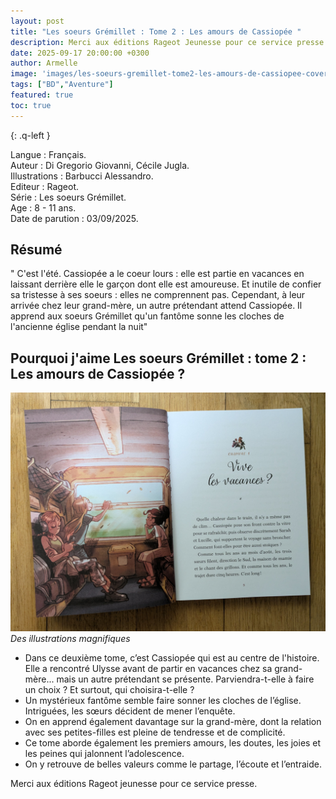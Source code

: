 ```yaml
---
layout: post
title: "Les soeurs Grémillet : Tome 2 : Les amours de Cassiopée "
description: Merci aux éditions Rageot Jeunesse pour ce service presse qui m’a permis de découvrir cette BD. Un vrai coup de cœur, et maintenant j’ai hâte de lire la suite !
date: 2025-09-17 20:00:00 +0300
author: Armelle
image: 'images/les-soeurs-gremillet-tome2-les-amours-de-cassiopee-cover.jpg'
tags: ["BD","Aventure"]
featured: true
toc: true
---
```


{: .q-left }

Langue : Français.    
Auteur : Di Gregorio Giovanni, Cécile Jugla.    
Illustrations : Barbucci Alessandro.                   
Editeur : Rageot.    
Série : Les soeurs Grémillet.                
Age : 8 - 11 ans.                             
Date de parution : 03/09/2025.         

## Résumé

" C'est l'été. Cassiopée a le coeur lours : elle est partie en vacances en laissant derrière elle le garçon dont elle est amoureuse. Et inutile de confier sa tristesse à ses soeurs : elles ne comprennent pas. Cependant, à leur arrivée chez leur grand-mère, un autre prétendant attend Cassiopée. Il apprend aux soeurs Grémillet qu'un fantôme sonne les cloches de l'ancienne église pendant la nuit"

## Pourquoi j'aime Les soeurs Grémillet : tome 2 : Les amours de Cassiopée ?

![Des illustrations magnifiques](images/les-soeurs-gremillet-tome2-les-amours-de-cassiopee-int.jpg)
*Des illustrations magnifiques*
- Dans ce deuxième tome, c’est Cassiopée qui est au centre de l'histoire. Elle a rencontré Ulysse avant de partir en vacances chez sa grand-mère... mais un autre prétendant se présente. Parviendra-t-elle à faire un choix ? Et surtout, qui choisira-t-elle ?
- Un mystérieux fantôme semble faire sonner les cloches de l’église. Intriguées, les sœurs décident de mener l’enquête.
- On en apprend également davantage sur la grand-mère, dont la relation avec ses petites-filles est pleine de tendresse et de complicité.
- Ce tome aborde également les premiers amours, les doutes, les joies et les peines qui jalonnent l’adolescence. 
- On y retrouve de belles valeurs comme le partage, l’écoute et l’entraide.

Merci aux éditions Rageot jeunesse pour ce service presse.




